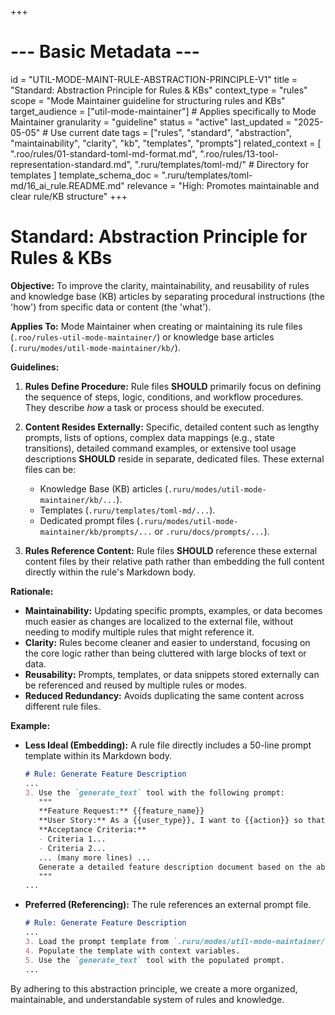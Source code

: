 +++
# --- Basic Metadata ---
id = "UTIL-MODE-MAINT-RULE-ABSTRACTION-PRINCIPLE-V1"
title = "Standard: Abstraction Principle for Rules & KBs"
context_type = "rules"
scope = "Mode Maintainer guideline for structuring rules and KBs"
target_audience = ["util-mode-maintainer"] # Applies specifically to Mode Maintainer
granularity = "guideline"
status = "active"
last_updated = "2025-05-05" # Use current date
tags = ["rules", "standard", "abstraction", "maintainability", "clarity", "kb", "templates", "prompts"]
related_context = [
    ".roo/rules/01-standard-toml-md-format.md",
    ".roo/rules/13-tool-representation-standard.md",
    ".ruru/templates/toml-md/" # Directory for templates
]
template_schema_doc = ".ruru/templates/toml-md/16_ai_rule.README.md"
relevance = "High: Promotes maintainable and clear rule/KB structure"
+++

# Standard: Abstraction Principle for Rules & KBs

**Objective:** To improve the clarity, maintainability, and reusability of rules and knowledge base (KB) articles by separating procedural instructions (the 'how') from specific data or content (the 'what').

**Applies To:** Mode Maintainer when creating or maintaining its rule files (`.roo/rules-util-mode-maintainer/`) or knowledge base articles (`.ruru/modes/util-mode-maintainer/kb/`).

**Guidelines:**

1.  **Rules Define Procedure:** Rule files **SHOULD** primarily focus on defining the sequence of steps, logic, conditions, and workflow procedures. They describe *how* a task or process should be executed.

2.  **Content Resides Externally:** Specific, detailed content such as lengthy prompts, lists of options, complex data mappings (e.g., state transitions), detailed command examples, or extensive tool usage descriptions **SHOULD** reside in separate, dedicated files. These external files can be:
    *   Knowledge Base (KB) articles (`.ruru/modes/util-mode-maintainer/kb/...`).
    *   Templates (`.ruru/templates/toml-md/...`).
    *   Dedicated prompt files (`.ruru/modes/util-mode-maintainer/kb/prompts/...` or `.ruru/docs/prompts/...`).

3.  **Rules Reference Content:** Rule files **SHOULD** reference these external content files by their relative path rather than embedding the full content directly within the rule's Markdown body.

**Rationale:**

*   **Maintainability:** Updating specific prompts, examples, or data becomes much easier as changes are localized to the external file, without needing to modify multiple rules that might reference it.
*   **Clarity:** Rules become cleaner and easier to understand, focusing on the core logic rather than being cluttered with large blocks of text or data.
*   **Reusability:** Prompts, templates, or data snippets stored externally can be referenced and reused by multiple rules or modes.
*   **Reduced Redundancy:** Avoids duplicating the same content across different rule files.

**Example:**

*   **Less Ideal (Embedding):** A rule file directly includes a 50-line prompt template within its Markdown body.
    ```markdown
    # Rule: Generate Feature Description
    ...
    3. Use the `generate_text` tool with the following prompt:
       """
       **Feature Request:** {{feature_name}}
       **User Story:** As a {{user_type}}, I want to {{action}} so that {{benefit}}.
       **Acceptance Criteria:**
       - Criteria 1...
       - Criteria 2...
       ... (many more lines) ...
       Generate a detailed feature description document based on the above.
       """
    ...
    ```

*   **Preferred (Referencing):** The rule references an external prompt file.
    ```markdown
    # Rule: Generate Feature Description
    ...
    3. Load the prompt template from `.ruru/modes/util-mode-maintainer/kb/prompts/mode_update_template.md`.
    4. Populate the template with context variables.
    5. Use the `generate_text` tool with the populated prompt.
    ...
    ```

By adhering to this abstraction principle, we create a more organized, maintainable, and understandable system of rules and knowledge.

